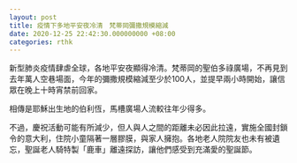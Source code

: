 ```yaml
---
layout: post
title: 疫情下多地平安夜冷清　梵蒂岡彌撒規模縮減
date: 2020-12-25 22:42:30.000000000 +08:00
categories: rthk
---
```


新型肺炎疫情肆虐全球，各地平安夜顯得冷清。梵蒂岡的聖伯多祿廣場，不再見到去年萬人空巷場面，今年的彌撒規模縮減至少於100人，並提早兩小時開始，讓信眾在晚上十時宵禁前回家。

相傳是耶穌出生地的伯利恆，馬槽廣場人流較往年少得多。

不過，慶祝活動可能有所減少，但人與人之間的距離未必因此拉遠，實施全國封鎖令的意大利，住院小童隔著一層膠膜，與家人擁抱。各地老人院院友也未有被遺忘，聖誕老人騎特製「鹿車」離遠探訪，讓他們感受到充滿愛的聖誕節。
